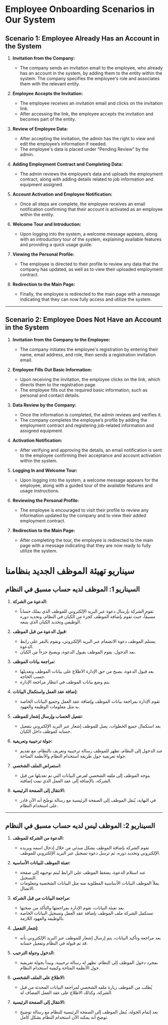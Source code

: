 # Employee Onboarding Scenarios in Our System

## Scenario 1: Employee Already Has an Account in the System

1. **Invitation from the Company:**

   - The company sends an invitation email to the employee, who already has an account in the system, by adding them to the entity within the system. The company specifies the employee's role and associates them with the relevant entity.

2. **Employee Accepts the Invitation:**

   - The employee receives an invitation email and clicks on the invitation link.
   - After accessing the link, the employee accepts the invitation and becomes part of the entity.

3. **Review of Employee Data:**

   - After accepting the invitation, the admin has the right to view and edit the employee’s information if needed.
   - The employee's data is placed under “Pending Review” by the admin.

4. **Adding Employment Contract and Completing Data:**

   - The admin reviews the employee’s data and uploads the employment contract, along with adding details related to job information and equipment assigned.

5. **Account Activation and Employee Notification:**

   - Once all steps are complete, the employee receives an email notification confirming that their account is activated as an employee within the entity.

6. **Welcome Tour and Introduction:**

   - Upon logging into the system, a welcome message appears, along with an introductory tour of the system, explaining available features and providing a quick usage guide.

7. **Viewing the Personal Profile:**

   - The employee is directed to their profile to review any data that the company has updated, as well as to view their uploaded employment contract.

8. **Redirection to the Main Page:**
   - Finally, the employee is redirected to the main page with a message indicating that they can now fully access and utilize the system.

---

## Scenario 2: Employee Does Not Have an Account in the System

1. **Invitation from the Company to the Employee:**

   - The company initiates the employee's registration by entering their name, email address, and role, then sends a registration invitation email.

2. **Employee Fills Out Basic Information:**

   - Upon receiving the invitation, the employee clicks on the link, which directs them to the registration page.
   - The employee fills out the required basic information, such as personal and contact details.

3. **Data Review by the Company:**

   - Once the information is completed, the admin reviews and verifies it.
   - The company completes the employee’s profile by adding the employment contract and registering job-related information and assigned equipment.

4. **Activation Notification:**

   - After verifying and approving the details, an email notification is sent to the employee confirming their acceptance and account activation within the system.

5. **Logging In and Welcome Tour:**

   - Upon logging into the system, a welcome message appears for the employee, along with a guided tour of the available features and usage instructions.

6. **Reviewing the Personal Profile:**

   - The employee is encouraged to visit their profile to review any information updated by the company and to view their added employment contract.

7. **Redirection to the Main Page:**
   - After completing the tour, the employee is redirected to the main page with a message indicating that they are now ready to fully utilize the system.

# سيناريو تهيئة الموظف الجديد بنظامنا

## السيناريو 1: الموظف لديه حساب مسبق في النظام

1. **الدعوة من الشركة:**

   - تقوم الشركة بإرسال دعوة عبر البريد الإلكتروني للموظف الذي يملك حساباً مسبقاً، حيث تقوم بإضافة الموظف كجزء من الكيان في النظام، وتحديد دوره الوظيفي وتحديد الكيان الذي يتبعه.

2. **قبول الدعوة من قبل الموظف:**

   - يستلم الموظف دعوة الانضمام عبر البريد الإلكتروني، ويقوم بالنقر على رابط الدعوة.
   - بعد الدخول، يقوم الموظف بقبول الدعوة، ويصبح جزءاً من الكيان.

3. **مراجعة بيانات الموظف:**

   - بعد قبول الدعوة، يصبح من حق الإدارة الاطلاع على بيانات الموظف وتعديلها حسب الحاجة.
   - يتم وضع بيانات الموظف في انتظار مراجعة الإدارة.

4. **إضافة عقد العمل واستكمال البيانات:**

   - تقوم الإدارة بمراجعة بيانات الموظف وإضافة عقد العمل وجميع البيانات الخاصة به مثل معلومات الوظيفة والعهود.

5. **تفعيل الحساب وإرسال إشعار للموظف:**

   - بعد استكمال جميع الخطوات، يصل للموظف إشعار عبر البريد الإلكتروني بتفعيل حسابه كموظف داخل الكيان.

6. **جولة ترحيبية وتعريفية:**

   - عند الدخول إلى النظام، تظهر للموظف رسالة ترحيبية وتعريف بالنظام، مع تقديم جولة تعريفية حول طريقة استخدام النظام والأنظمة المتاحة.

7. **استعراض الملف الشخصي:**

   - يتوجه الموظف إلى ملفه الشخصي لعرض البيانات التي تم تعديلها من قبل الشركة، بالإضافة إلى عقد العمل الذي تمت إضافته.

8. **الانتقال إلى الصفحة الرئيسية:**
   - في النهاية، يُنقل الموظف إلى الصفحة الرئيسية مع رسالة توضّح أنه الآن قادر على استخدام النظام.

---

## السيناريو 2: الموظف ليس لديه حساب مسبق في النظام

1. **الدعوة من الشركة للموظف:**

   - تقوم الشركة بإضافة الموظف بشكل مبدئي من خلال إدخال اسمه وبريده الإلكتروني وتحديد دوره، ثم ترسل دعوة تسجيل عبر البريد الإلكتروني للموظف.

2. **تعبئة الموظف للبيانات الأساسية:**

   - عند استلام الدعوة، يضغط الموظف على الرابط ليتم توجيهه إلى صفحة التسجيل.
   - يملأ الموظف البيانات الأساسية المطلوبة منه مثل البيانات الشخصية ومعلومات الاتصال.

3. **مراجعة البيانات من قبل الشركة:**

   - بعد تعبئة البيانات، تقوم الإدارة بمراجعتها والتأكد من صحتها.
   - تستكمل الشركة ملف الموظف بإضافة عقد العمل وتسجيل البيانات الخاصة بالوظيفة والعهود اللازمة.

4. **إشعار التفعيل:**

   - بعد مراجعة وتأكيد البيانات، يتم إرسال إشعار للموظف عبر البريد الإلكتروني بأنه قد تم قبوله في النظام وتفعيل حسابه.

5. **الدخول وجولة الترحيب:**

   - بمجرد دخول الموظف إلى النظام، تظهر له رسالة ترحيبية، ويبدأ بجولة تعريفية حول الأنظمة المتاحة وكيفية استخدام النظام.

6. **الاطلاع على الملف الشخصي:**

   - يُطلب من الموظف زيارة ملفه الشخصي لمراجعة البيانات المحدثة من قبل الشركة، وكذلك الاطلاع على عقد العمل المضاف له.

7. **الانتقال إلى الصفحة الرئيسية:**
   - بعد إتمام الجولة، يُنقل الموظف إلى الصفحة الرئيسية للنظام مع رسالة توضيح توضح أنه يمكنه الآن استخدام النظام بشكل كامل.
